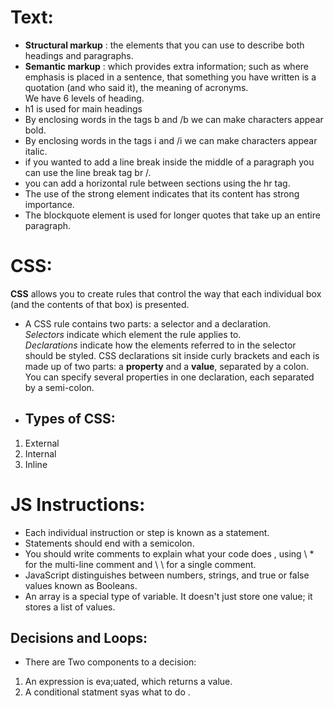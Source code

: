 # Text:
* **Structural markup** : the elements that you can use to
describe both headings and paragraphs.
* **Semantic markup** : which provides extra information; such
as where emphasis is placed in a sentence, that something
you have written is a quotation (and who said it), the
meaning of acronyms.  
We have 6 levels of heading. 
* h1 is used for main headings
* By enclosing words in the tags b and /b we can make characters appear bold.
* By enclosing words in the tags i and /i we can make characters appear italic.
* if you wanted to add a line break inside the middle of a paragraph you can use the line break tag br /.
* you can add a horizontal rule between sections using the hr tag.
* The use of the strong element indicates that its content has strong importance.
* The blockquote element is used for longer quotes that take up an entire paragraph.

# CSS:
**CSS** allows you to create rules that control the way that each individual box (and the contents of that box) is presented.
* A CSS rule contains two parts: a selector and a declaration.  
*Selectors* indicate which element the rule applies to.  
*Declarations* indicate how the elements referred to in the selector should be styled. CSS declarations sit inside curly brackets and each is made up of two parts: a **property** and a **value**, separated by a colon. You can specify several properties in one declaration, each separated by a semi-colon.
* ## Types of CSS:
1. External 
2. Internal
3. Inline

#  JS Instructions: 
* Each individual instruction or step is known as a statement.
* Statements should end with a semicolon.
* You should write comments to explain what your code does , using \ * for the multi-line comment and \ \ for a single comment.
* JavaScript distinguishes between numbers, strings, and true or false values known as Booleans.
* An array is a special type of variable. It doesn't just store one value; it stores a list of values.  
 ## Decisions and Loops:
 * There are Two components to a decision:
 1. An expression is eva;uated, which returns a value.
 2. A conditional statment syas what to do .




